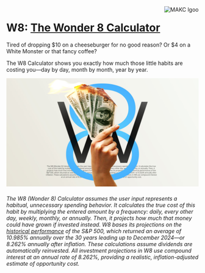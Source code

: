 <a href="https://makc.co">
    <img src="https://makc.co/images/github-header.svg" alt="MAKC lgoo" title="MAKC" align="right" height="50" />
</a>

# W8: [The Wonder 8 Calculator](https://wonder8.app)
Tired of dropping $10 on a cheeseburger for no good reason? Or $4 on a White Monster or that fancy coffee?

The W8 Calculator shows you exactly how much those little habits are costing you—day by day, month by month, year by year.

![W8 in use on web and mobile](https://raw.githubusercontent.com/makccr/w8/refs/heads/main/src/img/openGraph.jpg)

###### The W8 (Wonder 8) Calculator assumes the user input represents a habitual, unnecessary spending behavior. It calculates the true cost of this habit by multiplying the entered amount by a frequency: daily, every other day, weekly, monthly, or annually. Then, it projects how much that money could have grown if invested instead. W8 bases its projections on the [historical performance](https://financeband.com/what-is-the-average-return-on-stocks-over-30-years) of the S&P 500, which returned an average of 10.985% annually over the 30 years leading up to December 2024—or 8.262% annually after inflation. These calculations assume dividends are automatically reinvested. All investment projections in W8 use compound interest at an annual rate of 8.262%, providing a realistic, inflation-adjusted estimate of opportunity cost.
